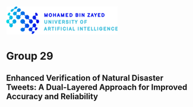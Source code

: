 ![Logo](/Mohamed_bin_Zayed_University_of_Artificial_Intelligence_logo.png)

# Group 29
## Enhanced Verification of Natural Disaster Tweets: A Dual-Layered Approach for Improved Accuracy and Reliability

